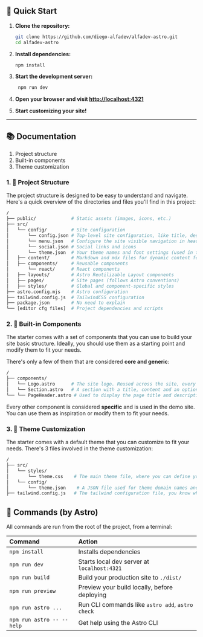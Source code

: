 ## 🚀 Quick Start

1. **Clone the repository:**

   ```bash
   git clone https://github.com/diego-alfadev/alfadev-astro.git
   cd alfadev-astro
   ```

2. **Install dependencies:**

   ```bash
   npm install
   ```

3. **Start the development server:**

   ```bash
    npm run dev
    ```

4. **Open your browser and visit [http://localhost:4321](http://localhost:4321)**

5. **Start customizing your site!**

---

## 📚 Documentation

1. Project structure
2. Built-in components
3. Theme customization

### 1. 📂 Project Structure

The project structure is designed to be easy to understand and navigate. Here's a quick overview of the directories and files you'll find in this project:

```bash
/
├── public/             # Static assets (images, icons, etc.)
├── src/
│   └── config/         # Site configuration
│       └── config.json # Top-level site configuration, like title, description, metas, some astro settings, etc.
│       └── menu.json   # Configure the site visible navigation in header and footer
│       └── social.json # Social links and icons
│       └── theme.json  # Your theme names and font settings (used in tailwind.config.js, related to styles/theme.css)
│   ├── content/        # Markdown and mdx files for dynamic content following the Astro conventions (see below)
│   ├── components/     # Reusable components
│       └── react/      # React components
│   ├── layouts/        # Astro Reutilizable Layout components
│   ├── pages/          # Site pages (follows Astro conventions)
│   ├── styles/         # Global and component-specific styles
├── astro.config.mjs    # Astro configuration
├── tailwind.config.js  # TailwindCSS configuration
├── package.json        # No need to explain
└── [editor cfg files]  # Project dependencies and scripts
```

### 2. 🧩 Built-in Components

The starter comes with a set of components that you can use to build your site basic structure.
Ideally, you should use them as a starting point and modify them to fit your needs.

There's only a few of them that are considered **core and generic**:

```bash
/
├── components/
│   └── Logo.astro      # The site logo. Reused across the site, every page has it.
│   └── Section.astro   # A section with a title, content and an optional image. Is a standard content block that every page has.
└── └── PageHeader.astro # Used to display the page title and description, intended to bind with the page `mdx` data.

```

Every other component is considered **specific** and is used in the demo site. You can use them as inspiration or modify them to fit your needs.

### 3. 🎨 Theme Customization

The starter comes with a default theme that you can customize to fit your needs.
There's 3 files involved in the theme customization:

```bash
/
├── src/
│   └── styles/
│       └── theme.css    # The main theme file, where you can define your colors.
│   └── config/
│       └── theme.json    # A JSON file used for theme domain names and font settings. Define your theme color names and font settings here.
├── tailwind.config.js   # The tailwind configuration file, you know what it is, the other two files are used here.
```
 


## 🧞 Commands (by Astro)

All commands are run from the root of the project, from a terminal:

| Command                   | Action                                           |
| :------------------------ | :----------------------------------------------- |
| `npm install`             | Installs dependencies                            |
| `npm run dev`             | Starts local dev server at `localhost:4321`      |
| `npm run build`           | Build your production site to `./dist/`          |
| `npm run preview`         | Preview your build locally, before deploying     |
| `npm run astro ...`       | Run CLI commands like `astro add`, `astro check` |
| `npm run astro -- --help` | Get help using the Astro CLI                     |
